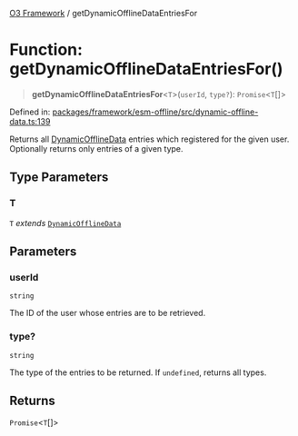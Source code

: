 [O3 Framework](../API.md) / getDynamicOfflineDataEntriesFor

# Function: getDynamicOfflineDataEntriesFor()

> **getDynamicOfflineDataEntriesFor**\<`T`\>(`userId`, `type?`): `Promise`\<`T`[]\>

Defined in: [packages/framework/esm-offline/src/dynamic-offline-data.ts:139](https://github.com/UjjawalPrabhat/openmrs-esm-core/blob/main/packages/framework/esm-offline/src/dynamic-offline-data.ts#L139)

Returns all [DynamicOfflineData](../interfaces/DynamicOfflineData.md) entries which registered for the given user.
Optionally returns only entries of a given type.

## Type Parameters

### T

`T` *extends* [`DynamicOfflineData`](../interfaces/DynamicOfflineData.md)

## Parameters

### userId

`string`

The ID of the user whose entries are to be retrieved.

### type?

`string`

The type of the entries to be returned. If `undefined`, returns all types.

## Returns

`Promise`\<`T`[]\>
